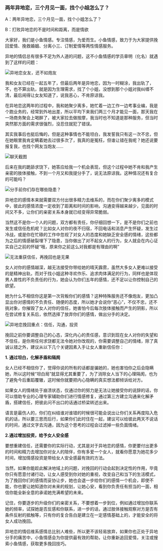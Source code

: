 ### 两年异地恋，三个月见一面，找个小姐怎么了？

A：两年异地恋，三个月见一面，找个小姐怎么了？

B：打败异地恋的不是时间和距离，而是情欲

大家好，我们是小鱼情感。专注情感，为爱而生。小鱼情感，致力于为大家提供挽回爱情、挽救婚姻、分离小三、订制爱情等两性情感服务。

异地的情侣总有很多不足为外人道的问题，这不小鱼情感的学员章明（化名）就遇到了这样的问题：

![异地恋女友，还不如炮友](/images/articles/a2/a2_2/image1.png "异地恋女友，还不如炮友")

我和女友已经在一起五年了，但最后两年是异地恋，因为一时糊涂，我出轨了，不，也不算出轨，就是因为生理需求，找了个小姐，没想到那个小姐对我纠缠不清，最后闹得让女友知道了，说我恶心，不肯原谅我。

在异地恋这两年的过程中，我和她聚少离多，她忙着一边工作一边考事业编，我是个跑业务的，经常到外地出差，所以平均下来我们两三个月才能见一面，那天我在一场商务聚会上喝醉了，被大家拉去做按摩，我当时也不知道是那种服务，但当时突然那方面的需求很强烈，没忍住就犯了错误。

其实我事后也挺后悔的，但是这种事情也不能坦白，我发誓我只有这一次不忠，但在她眼里我肯定瞒着她去过很多次了，我真的是冤枉，但谁让错在我呢？她还说要报复我，也找个网友当炮友......

![聊天截图](/images/articles/a2/a2_2/image2.jpeg "聊天截图")

后来在我的跪舔求饶下，她答应给我一个机会表现，但这个过程中她不肯和我产生亲密的肢体接触，不到一个月又和我提分手了，说无法原谅我。这种情况还有复合的可能吗？

![分手前你们存在哪些隐患？](/images/articles/a2/a2_2/image3.png "分手前你们存在哪些隐患？")

异地恋的感情本来就需要双方付出很多精力去维系的，而在你们聚少离多的模式中，彼此的感情浓度一定收到了距离和时间的影响，沟通变得越来越少，见面的时间又不多，让你们的亲密关系本身就已经变得异常脆弱。

当然这不是你一个人的问题，双方都有责任，你仔细回想一下，是不是你们之前也发生或信任危机呢？比如女人对你的夜不归宿，不回电话和消息产生怀疑，发生过冷战，或是你在忙碌的工作中忽视了对女人的态度和她缺乏安全感的情绪，这些都为之后的情感破裂埋下了隐患，当你做出了对不起女人的行为，女人就会在内心证实自己之前的怀疑“哦，原来你之前这么对我都是有理由的啊”

![无法重获信任，再挽回也是无果](/images/articles/a2/a2_2/image4.png "无法重获信任，再挽回也是无果")

女人对你的感情越深，越无法接受你带给她的晴天霹雳，虽然大多女人更难以接受的是精神出轨，而对于找小姐这种寻欢作乐、追求肉体满足的行为，同样也是体现男人兽性的不负责任的行为，她会认为你们五年的感情，还不足以让你控制自己的欲望。

她为什么不相信你这是第一次背叛你们的感情？这种特殊服务还不像炮友，更加凸显出你对感情的不负责任、随便的态度，所以她才会说你“恶心”，不仅不忠，还不挑对象，你摧毁了女人对你的信任，她害怕今后每次肢体接触而产生的阴影，所以在尝试修复关系后，依然选择了放弃你们的感情，做出分手的决定。

![异地恋挽回重点：信任，沟通，投资](/images/articles/a2/a2_2/image5.png "异地恋挽回重点：信任，沟通，投资")

挽回之前你要调整自己的心态，深化内心的责任感，意识到现在女人对你的失望和不信任，是你用任何求饶都无法令她对你改观的，你需要调整自己的情绪，除了真诚认错之外，建议从以下几个关键因素入手让女人重新信任你：

**1. 通过坦白，化解矛盾和隔阂**

女人已经不相信你了，觉得你说的所有的话都是骗她的，她也害怕你之后会隐瞒她，所以这时候“坦白局”就显得尤其重要了，为了消除女人当下的心理隔阂，也为了避免今后重蹈覆辙，这时候你就要把内心隐瞒的真实想法都倾诉给对方。

如果女人的情绪处于崩溃状态，仅通过你的努力是无法让她接受你的说辞的话，你可以借助专业的心理专家辅助你们进行情感修复，通过第三方建立沟通来化解矛盾，搭建信任，把彼此问不出口的话通过桥梁转述出来。

语言是最伤人的，你们在纠结谁对谁错的时候很可能会说出让你们关系再度陷入危机的话，所以要三思而后行，如果你们此时住在一起，建议可以给彼此两天不说话的时间，通过文字去沟通，因为这个思考的过程会过滤掉一些负面情绪。

**2.通过增加投资，给予女人安全感**

要想重建信任，还需要你的实际行动，尤其是对于异地恋的感情，你更要付出更多的时间和精力去增加你对女人的陪伴，你有多爱一个女人，就看你愿意为她花多少时间，增加情感投资是带给女人安全感最有效的方法。

当然，如果你能趁此解决地域上的问题，对挽回的行动会起到决定性的作用，毕竟你只有愿意付诸行动，让女人感受到你对她的重视，改变自己和当下的生活模式，为了挽回你们的感情而妥协让步，她也会退一步给你们的感情一个机会，即使不能，你也要让她知道你对未来的规划，让她心安，看到你负责任有担当的一面，相信你能全新全意的承诺她充满希望的未来。

记住，你要逐步的升级你们的亲密关系，不要想着一步到位，例如通过增加你联系她的频率，试探她是否反感和你联系，进一步的话，通过肢体接触观察对方是否有条件反射的抵触等，只有你的复合告白是建立在一定感情基础上的，才能安全的将女人成功挽回。

异地恋的情侣维系感情总比别人难些，所以更不该轻易放弃，如果你也正处于异地分手的痛苦中，小鱼情感会为你提供最有效的帮助，让你重新追回爱情，关注或搜索小鱼情感，获取更多挽回技巧。
